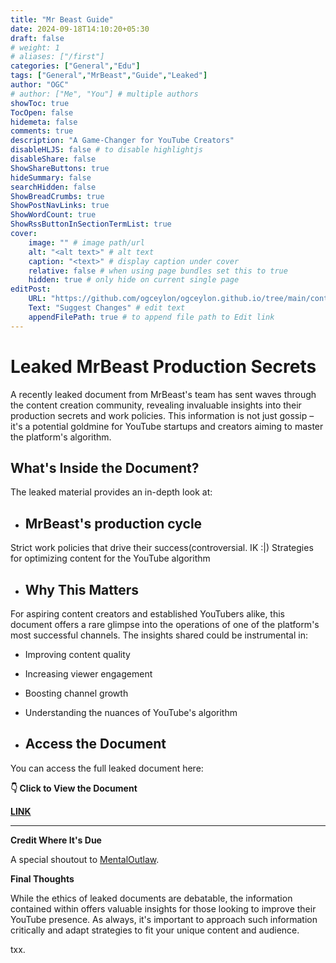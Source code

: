 ```yaml
---
title: "Mr Beast Guide"
date: 2024-09-18T14:10:20+05:30
draft: false
# weight: 1
# aliases: ["/first"]
categories: ["General","Edu"]
tags: ["General","MrBeast","Guide","Leaked"]
author: "OGC"
# author: ["Me", "You"] # multiple authors
showToc: true
TocOpen: false
hidemeta: false
comments: true
description: "A Game-Changer for YouTube Creators"
disableHLJS: false # to disable highlightjs
disableShare: false
ShowShareButtons: true
hideSummary: false
searchHidden: false
ShowBreadCrumbs: true
ShowPostNavLinks: true
ShowWordCount: true
ShowRssButtonInSectionTermList: true
cover:
    image: "" # image path/url
    alt: "<alt text>" # alt text
    caption: "<text>" # display caption under cover
    relative: false # when using page bundles set this to true
    hidden: true # only hide on current single page
editPost:
    URL: "https://github.com/ogceylon/ogceylon.github.io/tree/main/content"
    Text: "Suggest Changes" # edit text
    appendFilePath: true # to append file path to Edit link
---
```


# Leaked MrBeast Production Secrets

A recently leaked document from MrBeast's team has sent waves through the content creation community, revealing invaluable insights into their production secrets and work policies. This information is not just gossip – it's a potential goldmine for YouTube startups and creators aiming to master the platform's algorithm.

## **What's Inside the Document?**

The leaked material provides an in-depth look at:

- ## MrBeast's production cycle

Strict work policies that drive their success(controversial. IK :|)
Strategies for optimizing content for the YouTube algorithm

- ## Why This Matters
 
For aspiring content creators and established YouTubers alike, this document offers a rare glimpse into the operations of one of the platform's most successful channels. The insights shared could be instrumental in:

- Improving content quality
- Increasing viewer engagement
- Boosting channel growth
- Understanding the nuances of YouTube's algorithm

- ## Access the Document

You can access the full leaked document here:

**👇 Click to View the Document**

**[LINK](https://drive.google.com/file/d/19wwqJmIC-_Adoly8SWBzXCL5KarAM-Lv/view?usp=sharing)**

---

**Credit Where It's Due**

A special shoutout to [MentalOutlaw](https://www.youtube.com/@MentalOutlaw).

**Final Thoughts**

While the ethics of leaked documents are debatable, the information contained within offers valuable insights for those looking to improve their YouTube presence. As always, it's important to approach such information critically and adapt strategies to fit your unique content and audience.

txx.
